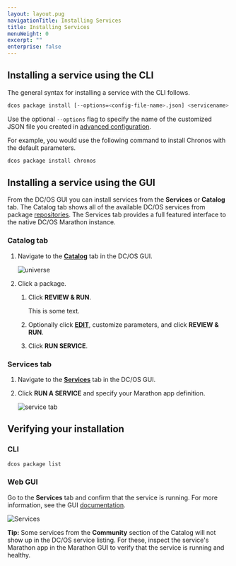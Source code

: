 ```yaml
---
layout: layout.pug
navigationTitle: Installing Services
title: Installing Services
menuWeight: 0
excerpt: ""
enterprise: false
---
```

<!-- This source repo for this topic is https://github.com/dcos/dcos-docs -->

## Installing a service using the CLI

The general syntax for installing a service with the CLI follows.

```bash
dcos package install [--options=<config-file-name>.json] <servicename>
```

Use the optional `--options` flag to specify the name of the customized JSON file you created in [advanced configuration](/1.10/deploying-services/config-universe-service/).

For example, you would use the following command to install Chronos with the default parameters.

```bash
dcos package install chronos
```

## Installing a service using the GUI

From the DC/OS GUI you can install services from the **Services** or **Catalog** tab. The Catalog tab shows all of the available DC/OS services from package [repositories](/1.10/administering-clusters/repo/). The Services tab provides a full featured interface to the native DC/OS Marathon instance.

### Catalog tab

1. Navigate to the [**Catalog**](/1.10/gui/catalog/) tab in the DC/OS GUI.
    
    ![universe](/1.10/img/ui-dashboard-catalog.png)

2. Click a package.
    
    1. Click **REVIEW & RUN**.
        
        This is some text.
    
    2. Optionally click [**EDIT**](/1.10/deploying-services/config-universe-service/), customize parameters, and click **REVIEW & RUN**.
    
    3. Click **RUN SERVICE**.

### Services tab

1. Navigate to the [**Services**](/1.10/gui/services/) tab in the DC/OS GUI.
2. Click **RUN A SERVICE** and specify your Marathon app definition.
    
    ![service tab](/1.10/img/run-a-service.png)

## Verifying your installation

### CLI

```bash
dcos package list
```

### Web GUI

Go to the **Services** tab and confirm that the service is running. For more information, see the GUI [documentation](/1.10/gui/services/).

![Services](/1.10/img/tweeter-services6.png)

**Tip:** Some services from the **Community** section of the Catalog will not show up in the DC/OS service listing. For these, inspect the service's Marathon app in the Marathon GUI to verify that the service is running and healthy.